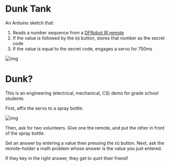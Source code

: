 # Dunk Tank

An Arduino sketch that:

1. Reads a number sequence from a [DFRobot IR remote](https://www.robotshop.com/en/dfrobot-ir-remote-kit-arduino.html)
1. If the value is followed by the `EQ` button, stores that number as the secret code
1. If the value is equal to the secret code, engages a servo for 750ms

![img](https://user-images.githubusercontent.com/1819618/53690805-2d0f8c00-3d37-11e9-81e3-c9ab864f57d4.jpg)

# Dunk?

This is an engineering (electrical, mechanical, CS) demo for grade school students.

First, affix the servo to a spray bottle:

![img](https://user-images.githubusercontent.com/1819618/53690906-e02cb500-3d38-11e9-8cdd-c452e97a0b04.png)

Then, ask for two volunteers. Give one the remote, and put the other in front of the spray bottle.

Set an answer by entering a value then pressing the `EQ` button. Next, ask the remote-holder a math problem whose answer is the value you just entered.

If they key in the right answer, they get to quirt their friend!
